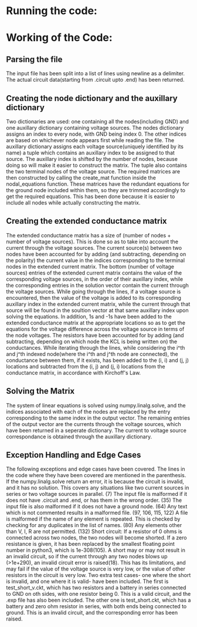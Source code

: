 # Running the code:


# Working of the Code:

## Parsing the file  
The input file has been split into a list of lines using newline as a delimiter.
The actual circuit data(starting from .circuit upto .end) has been returned. 

## Creating the node dictionary and the auxillary dictionary  
Two dictionaries are used: one containing all the nodes(including GND) and one auxillary dictionary containing voltage sources. The nodes dictionary assigns an index to every node, with GND being index 0. The other indices are based on whichever node appears first while reading the file. The auxillary dictionary assigns each voltage source(uniquely identified by its name) a tuple which contains an auxillary index to be assigned to that source. The auxillary index is shifted by the number of nodes, because doing so will make it easier to construct the matrix. The tuple also contains the two terminal nodes of the voltage source. The required matrices are then constructed by calling the create_mat function inside the nodal_equations function. These matrices have the redundant equations for the ground node included within them, so they are trimmed accordingly to get the required equations. This has been done because it is easier to include all nodes while actually constructing the matrix.

## Creating the extended conductance matrix  
The extended conductance matrix has a size of (number of nodes + number of voltage sources). This is done so as to take into account the current through the voltage sources. The current source(s) between two nodes have been accounted for by adding (and subtracting, depending on the polarity) the current value in the indices corresponding to the terminal nodes in the extended current matrix. The bottom (number of voltage sources) entries of the extended current matrix contains the value of the corresponding voltage sources, in the order of their auxillary index, while the corresponding entries in the solution vector contain the current through the voltage sources. While going through the lines, if a voltage source is encountered, then the value of the voltage is added to its corresponding auxillary index in the extended current matrix, while the current through that source will be found in the soultion vector at that same auxillary index upon solving the equations. In addition, 1s and -1s have been added to the extended conductance matrix at the appropriate locations so as to get the equations for the voltage difference across the voltage source in terms of the node voltages. The resistors have been accounted for by adding (and subtracting, depending on which node the KCL is being written on) the conductances. While iterating through the lines, while considering the i^th and j^th indexed node(where the i^th and j^th node are connected), the conductance between them, if it exists, has been added to the (i, i) and (j, j) locations and subtracted from the (i, j) and (j, i) locations from the conductance matrix, in accordance with Kirchoff's Law.

## Solving the Matrix
The system of linear equations is solved using numpy.linalg.solve, and the indices associated with each of the nodes are replaced by the entry corresponding to the same index in the output vector. The remaining entries of the output vector are the currents through the voltage sources, which have been returned in a seperate dictionary. The current to voltage source correspondance is obtained through the auxillary dictionary. 

## Exception Handling and Edge Cases
The following exceptions and edge cases have been covered. The lines in the code where they have been covered are mentioned in the parenthesis.  
 If the numpy.linalg.solve return an error, it is because the circuit is invalid, and it has no solution. This covers any situations like two current sources in series or two voltage sources in parallel. (7)
 The input file is malformed if it does not have .circuit and .end, or has them in the wrong order. (35)
 The input file is also malformed if it does not have a ground node. (64)
 Any text which is not commented results in a malformed file. (97, 106, 115, 122)
 A file is malformed if the name of any element is repeated. This is checked by checking for any duplicates in the list of names. (80)
 Any elements other than V, I, R are not permitted. (132)
 Short circuit: If a resistor of 0 ohms is connected across two nodes, the two nodes will become shorted. If a zero resistance is given, it has been replaced by the smallest floating point number in python3, which is 1e-308(105). A short may or may not result in an invalid circuit, so if the current through any two nodes blows up (>1e+290), an invalid circuit error is raised(18). This has its limitations, and may fail if the value of the voltage source is very low, or the value of other resistors in the circuit is very low. Two extra test cases- one where the short is invalid, and one where it is valid- have been included. The first is test_short_v.ckt, which has two resistors and a battery in series connected to GND on oth sides, with one resistor being 0. This is a valid circuit, and the .exp file has also been included. The other one is test_short.ckt, which has a battery and zero ohm resistor in series, with both ends being connected to ground. This is an invalid circuit, and the corresponding error has been raised.
